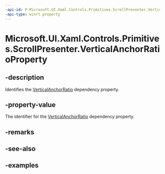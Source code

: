 ```yaml
---
-api-id: P:Microsoft.UI.Xaml.Controls.Primitives.ScrollPresenter.VerticalAnchorRatioProperty
-api-type: winrt property
---
```


# Microsoft.UI.Xaml.Controls.Primitives.ScrollPresenter.VerticalAnchorRatioProperty

<!--
public static Microsoft.UI.Xaml.DependencyProperty VerticalAnchorRatioProperty { get; }
-->


## -description

Identifies the [VerticalAnchorRatio](scrollpresenter_verticalanchorratio.md) dependency property.

## -property-value

The identifier for the [VerticalAnchorRatio](scrollpresenter_verticalanchorratio.md) dependency property.

## -remarks

## -see-also

## -examples


